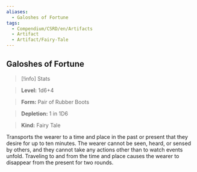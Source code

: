 ```yaml
---
aliases:
  - Galoshes of Fortune
tags:
  - Compendium/CSRD/en/Artifacts
  - Artifact
  - Artifact/Fairy-Tale
---
```

  
    
## Galoshes of Fortune    
>[!info] Stats    
> **Level:** 1d6+4    
> **Form:** Pair of Rubber Boots    
> **Depletion:** 1 in 1D6    
> **Kind:** Fairy Tale  
    
Transports the wearer to a time and place in the past or present that they desire for up to ten minutes. The wearer cannot be seen, heard, or sensed by others, and they cannot take any actions other than to watch events unfold. Traveling to and from the time and place causes the wearer to disappear from the present for two rounds.